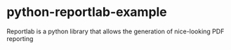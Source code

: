 # python-reportlab-example
Reportlab is a python library that allows the generation of nice-looking PDF reporting
